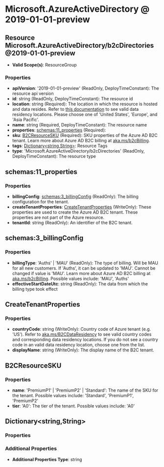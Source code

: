 # Microsoft.AzureActiveDirectory @ 2019-01-01-preview

## Resource Microsoft.AzureActiveDirectory/b2cDirectories@2019-01-01-preview
* **Valid Scope(s)**: ResourceGroup
### Properties
* **apiVersion**: '2019-01-01-preview' (ReadOnly, DeployTimeConstant): The resource api version
* **id**: string (ReadOnly, DeployTimeConstant): The resource id
* **location**: string (Required): The location in which the resource is hosted and data resides. Refer to [this documentation](https://aka.ms/B2CDataResidency) to see valid data residency locations. Please choose one of 'United States', 'Europe', and 'Asia Pacific'.
* **name**: string (Required, DeployTimeConstant): The resource name
* **properties**: [schemas:11_properties](#schemas11properties) (Required):
* **sku**: [B2CResourceSKU](#b2cresourcesku) (Required): SKU properties of the Azure AD B2C tenant. Learn more about Azure AD B2C billing at [aka.ms/b2cBilling](https://aka.ms/b2cBilling).
* **tags**: [Dictionary<string,String>](#dictionarystringstring): Resource Tags
* **type**: 'Microsoft.AzureActiveDirectory/b2cDirectories' (ReadOnly, DeployTimeConstant): The resource type

## schemas:11_properties
### Properties
* **billingConfig**: [schemas:3_billingConfig](#schemas3billingconfig) (ReadOnly): The billing configuration for the tenant.
* **createTenantProperties**: [CreateTenantProperties](#createtenantproperties) (WriteOnly): These properties are used to create the Azure AD B2C tenant. These properties are not part of the Azure resource.
* **tenantId**: string (ReadOnly): An identifier of the B2C tenant.

## schemas:3_billingConfig
### Properties
* **billingType**: 'Auths' | 'MAU' (ReadOnly): The type of billing. Will be MAU for all new customers. If 'Auths', it can be updated to 'MAU'. Cannot be changed if value is 'MAU'. Learn more about Azure AD B2C billing at [aka.ms/b2cBilling](https://aka.ms/b2cbilling). Possible values include: 'MAU', 'Auths'
* **effectiveStartDateUtc**: string (ReadOnly): The data from which the billing type took effect

## CreateTenantProperties
### Properties
* **countryCode**: string (WriteOnly): Country code of Azure tenant (e.g. 'US'). Refer to [aka.ms/B2CDataResidency](https://aka.ms/B2CDataResidency) to see valid country codes and corresponding data residency locations. If you do not see a country code in an valid data residency location, choose one from the list.
* **displayName**: string (WriteOnly): The display name of the B2C tenant.

## B2CResourceSKU
### Properties
* **name**: 'PremiumP1' | 'PremiumP2' | 'Standard': The name of the SKU for the tenant. Possible values include: 'Standard', 'PremiumP1', 'PremiumP2'
* **tier**: 'A0': The tier of the tenant. Possible values include: 'A0'

## Dictionary<string,String>
### Properties
### Additional Properties
* **Additional Properties Type**: string

